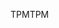 <span data-ttu-id="df0ba-101">TPM</span><span class="sxs-lookup"><span data-stu-id="df0ba-101">TPM</span></span>